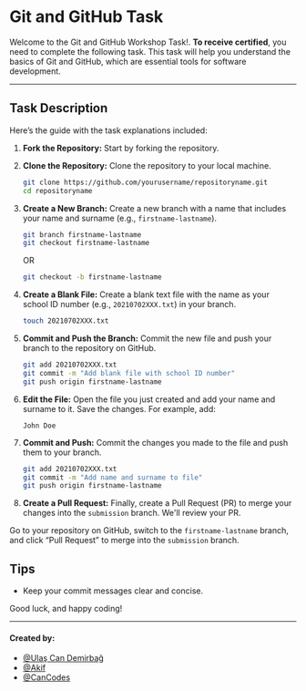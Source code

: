 # Git and GitHub Task

Welcome to the Git and GitHub Workshop Task!. **To receive certified**, you need to complete the following task. This task will help you understand the basics of Git and GitHub, which are essential tools for software development.

---

## Task Description

Here’s the guide with the task explanations included:

1. **Fork the Repository:** Start by forking the repository.

2. **Clone the Repository:** Clone the repository to your local machine.

   ```bash
   git clone https://github.com/yourusername/repositoryname.git
   cd repositoryname
   ```

3. **Create a New Branch:** Create a new branch with a name that includes your name and surname (e.g., `firstname-lastname`).

   ```bash
   git branch firstname-lastname
   git checkout firstname-lastname
   ```

   OR

   ```bash
   git checkout -b firstname-lastname
   ```

4. **Create a Blank File:** Create a blank text file with the name as your school ID number (e.g., `20210702XXX.txt`) in your branch.

   ```bash
   touch 20210702XXX.txt
   ```

5. **Commit and Push the Branch:** Commit the new file and push your branch to the repository on GitHub.

   ```bash
   git add 20210702XXX.txt
   git commit -m "Add blank file with school ID number"
   git push origin firstname-lastname
   ```

6. **Edit the File:** Open the file you just created and add your name and surname to it. Save the changes. For example, add:

   ```
   John Doe
   ```

7. **Commit and Push:** Commit the changes you made to the file and push them to your branch.

   ```bash
   git add 20210702XXX.txt
   git commit -m "Add name and surname to file"
   git push origin firstname-lastname
   ```

8. **Create a Pull Request:** Finally, create a Pull Request (PR) to merge your changes into the `submission` branch. We'll review your PR.

Go to your repository on GitHub, switch to the `firstname-lastname` branch, and click “Pull Request” to merge into the `submission` branch.

## Tips

- Keep your commit messages clear and concise.

Good luck, and happy coding!

---

#### Created by:

- [@Ulaş Can Demirbağ](https://github.com/ulascan54)
- [@Akif](https://github.com/AkifSahn)
- [@CanCodes](https://github.com/CanCodes)
